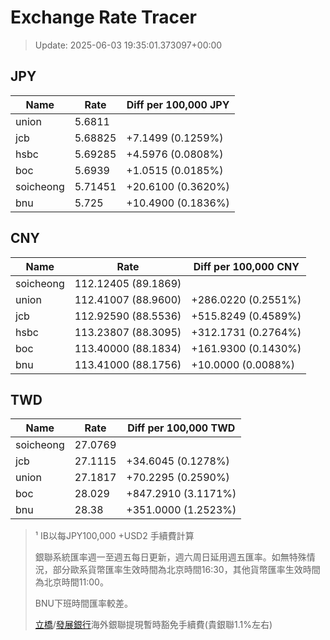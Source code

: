 # Exchange Rate Tracer

> Update: 2025-06-03 19:35:01.373097+00:00

## JPY

| Name      |    Rate | Diff per 100,000 JPY   |
|-----------|---------|------------------------|
| union     | 5.6811  |                        |
| jcb       | 5.68825 | +7.1499 (0.1259%)      |
| hsbc      | 5.69285 | +4.5976 (0.0808%)      |
| boc       | 5.6939  | +1.0515 (0.0185%)      |
| soicheong | 5.71451 | +20.6100 (0.3620%)     |
| bnu       | 5.725   | +10.4900 (0.1836%)     |

## CNY

| Name      | Rate                | Diff per 100,000 CNY   |
|-----------|---------------------|------------------------|
| soicheong | 112.12405	(89.1869) |                        |
| union     | 112.41007	(88.9600) | +286.0220 (0.2551%)    |
| jcb       | 112.92590	(88.5536) | +515.8249 (0.4589%)    |
| hsbc      | 113.23807	(88.3095) | +312.1731 (0.2764%)    |
| boc       | 113.40000	(88.1834) | +161.9300 (0.1430%)    |
| bnu       | 113.41000	(88.1756) | +10.0000 (0.0088%)     |

## TWD

| Name      |    Rate | Diff per 100,000 TWD   |
|-----------|---------|------------------------|
| soicheong | 27.0769 |                        |
| jcb       | 27.1115 | +34.6045 (0.1278%)     |
| union     | 27.1817 | +70.2295 (0.2590%)     |
| boc       | 28.029  | +847.2910 (3.1171%)    |
| bnu       | 28.38   | +351.0000 (1.2523%)    |


> ¹ IB以每JPY100,000 +USD2 手續費計算
>
> 銀聯系統匯率週一至週五每日更新，週六周日延用週五匯率。如無特殊情況，部分歐系貨幣匯率生效時間為北京時間16:30，其他貨幣匯率生效時間為北京時間11:00。
>
> BNU下班時間匯率較差。
>
> [立橋](https://www.wlbank.com.mo/uploads/ueditor/file/20181211/1544536513900230.pdf)/[發展銀行](https://www.mdb.com.mo/Service_Charges_20230728.pdf)海外銀聯提現暫時豁免手續費(貴銀聯1.1%左右)

